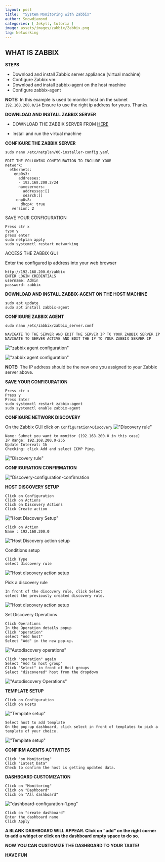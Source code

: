 ```yaml
---
layout: post
title:  "System Monitoring with Zabbix"
author: Snowdiamond
categories: [ Jekyll, tutoria ]
image: assets/images/zabbix/Zabbix.png
tag: Networking
---
```


## WHAT IS ZABBIX

**STEPS**
- Download and install Zabbix server appliance (virtual machine)
- Configure Zabbix vm
- Download and install zabbix-agent on the host machine
- Configure zabbix-agent

**NOTE:** In this example is used to monitor host on the subnet ``192.168.200.0/24`` Ensure to use the right ip address for yours. Thanks.

**DOWNLOAD AND INSTALL ZABBIX SERVER**

- DOWNLOAD THE ZABBIX SERVER FROM [HERE](https://www.zabbix.com/download_appliance)

- Install and run the virtual machine

**CONFIGURE THE ZABBIX SERVER**
```
sudo nano /etc/netplan/00-installer-config.yaml

EDIT THE FOLLOWING CONFIGURATION TO INCLUDE YOUR 
network:
  ethernets:
    enp0s3:
      addresses:
      - 192.168.200.2/24
      nameservers:
        addresses:[]
        search:[]
     enp0s8:
       dhcp4: true
   version: 2
```
SAVE YOUR CONFIGURATION
```
Press ctr x
type y
press enter
sudo netplan apply
sudo systemctl restart networking
```
ACCESS THE ZABBIX GUI

Enter the configured ip address into your web browser
```
http://192.168.200.6/zabbix
ENTER LOGIN CREDENTIALS
username: Admin
password: zabbix
```
**DOWNLOAD AND INSTALL ZABBIX-AGENT ON THE HOST MACHINE**
```
sudo apt update
sudo apt install zabbix-agent
```

**CONFIGURE ZABBIX AGENT**
```
sudo nano /etc/zabbix/zabbix_server.conf

NAVIGATE TO THE SERVER AND EDIT THE SERVER IP TO YOUR ZABBIX SERVER IP
NAVIGATE TO SERVER ACTIVE AND EDIT THE IP TO YOUR ZABBIX SERVER IP
```
!["zabbix agent configuration"](/assets/images/zabbix/zabbix-agent-conf-1.png)

!["zabbix agent configuration"](/assets/images/zabbix/zabbix-agent-conf-2.png)

**NOTE:** The IP address should be the new one you assigned to your Zabbix server above.

**SAVE YOUR CONFIGURATION**
```
Press ctr x
Press y
Press Enter
sudo systemctl restart zabbix-agent
sudo systemctl enable zabbix-agent
```

**CONFIGURE NETWORK DISCOVERY**

On the Zabbix GUI click on ``Configuration``>``Discovery``
!["Discovery rule"](/assets/images/zabbix/zabix-new-rule-creation.png)
```
Name: Subnet you want to monitor (192.168.200.0 in this case)
IP Range: 192.168.200.0-255
Update Interval: 1h
Checking: click Add and select ICMP Ping.
```
!["Discovery rule"](/assets/images/zabbix/zabbix-new-rule-configuration.png)

**CONFIGURATION CONFIRMATION**

!["Discovery-configuration-confirmation](/assets/images/zabbix/zabbix-configuration-confirmation.png)

**HOST DISCOVERY SETUP**
```
Click on Configuration
Click on Actions
Click on Discovery Actions
Click Create action
```
!["Host Discovery Setup"](/assets/images/zabbix/host-autodiscovery-action-setup.png)

```
click on Action
Name : 192.168.200.0

```
!["Host Discovery action setup](/assets/images/zabbix/host-autodiscovery-action-setup2.png)

Conditions setup
```
Click Type
select discovery rule
```
!["Host discovery action setup](/assets/images/zabbix/host-autodiscovery-action-setup3.png)

Pick a discovery rule
```
In front of the discovery rule, click Select
select the previously created discovery rule.
```
!["Host discovery action setup](/assets/images/zabbix/host-autodiscovery-action-setup4.png)

Set Discovery Operations
```
Click Operations
In the Operation details popup
Click "operation"
select "Add host"
Select "Add" in the new pop-up.
```
!["Autodiscovery operations"](/assets/images/zabbix/host-autodiscovery-operations-setup1.png)

```
Click "operation" again
Select "Add to host group"
Click "Select" in front of Host groups
Select "discovered" host from the dropdown
```
!["Autodiscovery Operations"](/assets/images/zabbix/host-autodiscovery-operations-setup2.png)

**TEMPLATE SETUP**
```
Click on Configuration
click on Hosts

```
!["Template setup"](/assets/images/zabbix/template-setup-1.png)

```
Select host to add template
On the pop-up dashboard, click select in front of templates to pick a template of your choice.
```
!["Template setup"](/assets/images/zabbix/template-setup-2.png)

**CONFIRM AGENTS ACTIVITIES**
```
Click "on Monitoring"
Click "Latest Data"
Check to confirm the host is getting updated data.
```
**DASHBOARD CUSTOMIZATION**
```
Click on "Monitoring"
Click on "Dashboard"
Click on "All dashboard"
```
!["dashboard-configuration-1.png"](/assets/images/zabbix/dashboard-configuration-1.png)

```
Click on "create dashboard"
Enter the dashboard name
Click Apply
```
**A BLANK DASHBOARD WILL APPEAR. Click on "add" on the right corner to add a widget or click on the dashboard empty space to do so.**

**NOW YOU CAN CUSTOMIZE THE DASHBOARD TO YOUR TASTE!**

**HAVE FUN**
